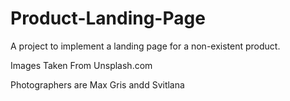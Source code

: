 # Product-Landing-Page
A project to implement a landing page for a non-existent product.

Images Taken From Unsplash.com

Photographers are Max Gris andd Svitlana
